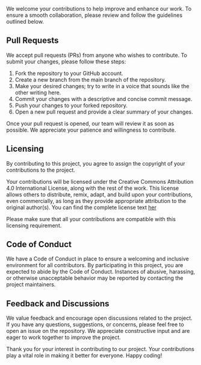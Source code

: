 We welcome your contributions to help improve and enhance our work. To ensure a smooth collaboration, please review and follow the guidelines outlined below.

## Pull Requests

We accept pull requests (PRs) from anyone who wishes to contribute.  To submit your changes, please follow these steps:

1. Fork the repository to your GitHub account.
2. Create a new branch from the main branch of the repository.
3. Make your desired changes; try to write in a voice that sounds like the other writing here.
4. Commit your changes with a descriptive and concise commit message.
6. Push your changes to your forked repository.
7. Open a new pull request and provide a clear summary of your changes.

Once your pull request is opened, our team will review it as soon as possible. We appreciate your patience and willingness to contribute.

## Licensing

By contributing to this project, you agree to assign the copyright of your contributions to the project.  

Your contributions will be licensed under the Creative Commons Attribution 4.0 International License, along with the rest of the work. This license allows others to distribute, remix, adapt, and build upon your contributions, even commercially, as long as they provide appropriate attribution to the original author(s). You can find the complete license text [her](https://creativecommons.org/licenses/by/4.0/legalcode)

Please make sure that all your contributions are compatible with this licensing requirement.

## Code of Conduct

We have a Code of Conduct in place to ensure a welcoming and inclusive environment for all contributors. By participating in this project, you are expected to abide by the Code of Conduct. Instances of abusive, harassing, or otherwise unacceptable behavior may be reported by contacting the project maintainers.

## Feedback and Discussions

We value feedback and encourage open discussions related to the project. If you have any questions, suggestions, or concerns, please feel free to open an issue on the repository. We appreciate constructive input and are eager to work together to improve the project.

Thank you for your interest in contributing to our project. Your contributions play a vital role in making it better for everyone. Happy coding!